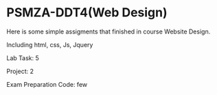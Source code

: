 # PSMZA-DDT4(Web Design)
Here is some simple assigments that finished in course Website Design.


Including html, css, Js, Jquery


Lab Task: 5

Project: 2

Exam Preparation Code: few
